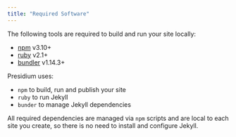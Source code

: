```yaml
---
title: "Required Software"
---
```


The following tools are required to build and run your site locally:
- [npm](http://www.npmjs.com) v3.10+
- [ruby](https://www.ruby-lang.org/en/documentation/installation/) v2.1+
- [bundler](http://bundler.io/) v1.14.3+

Presidium uses:
 - `npm` to build, run and publish your site
 - `ruby` to run Jekyll 
 - `bunder` to manage Jekyll dependencies

All required dependencies are managed via `npm` scripts and are local to each site you create, so there is 
no need to install and configure Jekyll.